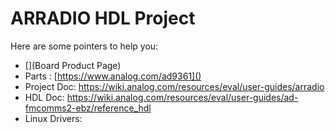# ARRADIO HDL Project

Here are some pointers to help you:
  * [](Board Product Page)
  * Parts : [https://www.analog.com/ad9361]()
  * Project Doc: https://wiki.analog.com/resources/eval/user-guides/arradio
  * HDL Doc: https://wiki.analog.com/resources/eval/user-guides/ad-fmcomms2-ebz/reference_hdl
  * Linux Drivers:
